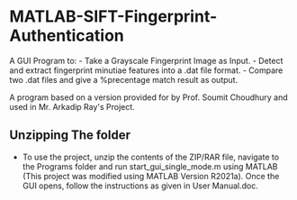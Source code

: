 # MATLAB-SIFT-Fingerprint-Authentication
A GUI Program to:
    - Take a Grayscale Fingerprint Image as Input.
    - Detect and extract fingerprint minutiae features into a .dat file format.
    - Compare two .dat files and give a %precentage match result as output.

A program based on a version provided for by Prof. Soumit Choudhury and used in Mr. Arkadip Ray's Project.

## Unzipping The folder

- To use the project, unzip the contents of the ZIP/RAR file, navigate to the Programs folder and run start_gui_single_mode.m using MATLAB (This project was modified using MATLAB Version R2021a). Once the GUI opens, follow the instructions as given in User Manual.doc.

